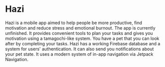 # Hazi
Hazi is a mobile app aimed to help people be more productive, find motivation and reduce stress and emotional burnout. The app is currently unfinished.
It provides convenient tools to plan your tasks and gives you motivation using a tamagochi-like system. You have a pet that you can look after by completing your tasks.
Hazi has a working Firebase database and a system for users' authentication. It can also send you notifications about your pet state.
It uses a modern system of in-app navigation via Jetpack Navigation.
